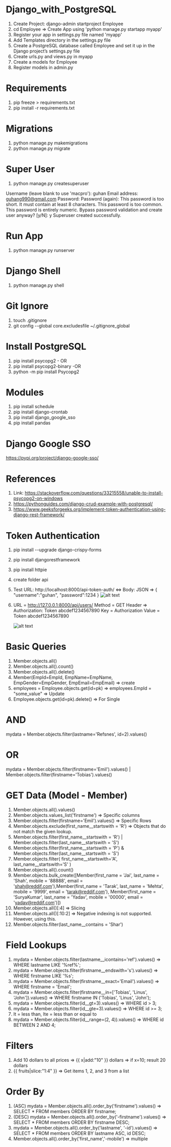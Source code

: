 # Django_with_PostgreSQL

1. Create Project: django-admin startproject Employee
2. cd Employee => Create App using 'python manage.py startapp myapp'
3. Register your app in settings.py file named 'myapp'
4. Add Templates directory in the settings.py file
5. Create a PostgreSQL database called Employee and set it up in the Django project’s settings.py file
6. Create urls.py and views.py in myapp
7. Create a models for Employee
8. Register models in admin.py

# Requirements

1. pip freeze > requirements.txt
2. pip install -r requirements.txt

# Migrations

1. python manage.py makemigrations
2. python manage.py migrate

# Super User

1. python manage.py createsuperuser

Username (leave blank to use 'macpro'): guhan
Email address: guhang990@gmail.com
Password:
Password (again):
This password is too short. It must contain at least 8 characters.
This password is too common.
This password is entirely numeric.
Bypass password validation and create user anyway? [y/N]: y
Superuser created successfully.

# Run App

1. python manage.py runserver

# Django Shell

1. python manage.py shell

# Git Ignore 

1. touch .gitignore
2. git config --global core.excludesfile ~/.gitignore_global

# Install PostgreSQL

1. pip install psycopg2 - OR
2. pip install psycopg2-binary -OR
3. python -m pip install Psycopg2

# Modules 

1. pip install schedule
2. pip install django-crontab
3. pip install django_google_sso
4. pip install pandas

# Django Google SSO

https://pypi.org/project/django-google-sso/

# References

1. Link: https://stackoverflow.com/questions/33215558/unable-to-install-psycopg2-on-windows
2. https://pythonguides.com/django-crud-example-with-postgresql/
3. https://www.geeksforgeeks.org/implement-token-authentication-using-django-rest-framework/

# Token Authentication

1. pip install --upgrade django-crispy-forms
2. pip install djangorestframework
3. pip install httpie
4. create folder api
5. Test URL: http://localhost:8000/api-token-auth/ <=>
   Body: JSON => {
    "username":"guhan",
    "password":1234
}
![alt text](image-1.png)

6. URL = http://127.0.0.1:8000/api/users/ 
   Method = GET
   Header => Authorization: Token abcdef1234567890
   Key = Authorization 
   Value = Token abcdef1234567890

   ![alt text](image.png)

# Basic Queries

1. Member.objects.all()
2. Member.objects.all().count()
3. Member.objects.all().delete()
4. Member(EmpId=EmpId, EmpName=EmpName, EmpGender=EmpGender, EmpEmail=EmpEmail) => create
5. employees = Employee.objects.get(id=pk) =>  employees.EmpId = "some_value" => Update
6. Employee.objects.get(id=pk).delete() => For Single

# AND 

mydata = Member.objects.filter(lastname='Refsnes', id=2).values()

# OR 

mydata = Member.objects.filter(firstname='Emil').values() | Member.objects.filter(firstname='Tobias').values()

# GET Data (Model - Member)

1. Member.objects.all().values()
2. Member.objects.values_list('firstname')  => Specific columns
3. Member.objects.filter(firstname='Emil').values() => Specific Rows
4. Member.objects.exclude(first_name__startswith = 'R')   => Objects that do not match the given lookup.
5. Member.objects.filter(first_name__startswith = 'R') | Member.objects.filter(last_name__startswith = 'S') 
6. Member.objects.filter(first_name__startswith = 'P') & Member.objects.filter(last_name__startswith = 'S') 
7. Member.objects.filter( first_name__startswith='A', last_name__startswith='S' )
8. Member.objects.all().count()
9. Member.objects.bulk_create([Member(first_name = 'Jai', last_name = 'Shah', mobile = '88888', email = 'shah@reddif.com'),Member(first_name = 'Tarak', last_name = 'Mehta', mobile = '9999', email = 'tarak@reddif.com'), Member(first_name = 'SuryaKumar', last_name = 'Yadav', mobile = '00000', email = 'yadav@reddif.com')])
10. Member.objects.all()[:4]      => Slicing
11. Member.objects.all()[:10:2]    => Negative indexing is not supported. However, using this.
12. Member.objects.filter(last_name__contains = 'Shar')

# Field Lookups

1. mydata = Member.objects.filter(lastname__icontains='ref').values() => WHERE lastname LIKE '%ref%'; 
2. mydata = Member.objects.filter(firstname__endswith='s').values() => WHERE firstname LIKE '%s';
3. mydata = Member.objects.filter(firstname__exact='Email').values() => WHERE firstname = 'Email';
4. mydata = Member.objects.filter(firstname__in=['Tobias', 'Linus', 'John']).values() => WHERE firstname IN ('Tobias', 'Linus', 'John');
5. mydata = Member.objects.filter(id__gt=3).values() => WHERE id > 3;
6. mydata = Member.objects.filter(id__gte=3).values() => WHERE id >= 3;
7. lt = less than, lte = less than or equal to
8. mydata = Member.objects.filter(id__range=(2, 4)).values() => WHERE id BETWEEN 2 AND 4;

# Filters

1. Add 10 dollars to all prices => {{ x|add:"10" }} dollars => if x=10; result 20 dollars
2. {{ fruits|slice:"1:4" }} => Get items 1, 2, and 3 from a list

# Order By

1. (ASC) mydata = Member.objects.all().order_by('firstname').values()  => SELECT * FROM members ORDER BY firstname;
2. (DESC) mydata = Member.objects.all().order_by('-firstname').values() => SELECT * FROM members ORDER BY firstname DESC;
3. mydata = Member.objects.all().order_by('lastname', '-id').values() => SELECT * FROM members ORDER BY lastname ASC, id DESC;
4. Member.objects.all().order_by('first_name','-mobile') => multiple
